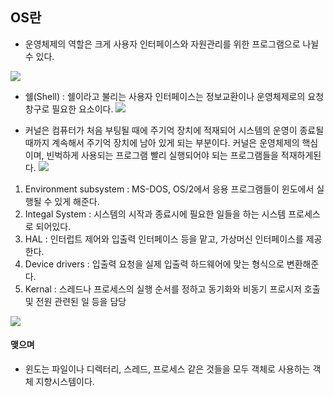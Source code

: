## OS란

- 운영체제의 역할은 크게 사용자 인터페이스와 자원관리를 위한 프로그램으로 나뉠 수 있다.

![](https://github.com/jaeyeon93/jaeyeon93.github.io/blob/master/images/2-10/os1.jpeg?raw=true)

- 쉘(Shell) : 쉘이라고 불리는 사용자 인터페이스는 정보교환이나 운영체제로의 요청 창구로 필요한 요소이다.
![](https://github.com/jaeyeon93/jaeyeon93.github.io/blob/master/images/2-10/os2.jpeg?raw=true)

- 커널은 컴퓨터가 처음 부팅될 때에 주기억 장치에 적재되어 시스템의 운영이 종료될 때까지 계속해서 주기억 장치에 남아 있게 되는 부분이다. 커널은 운영체제의 핵심이며, 빈벅하게 사용되는 프로그램 빨리 실행되어야 되는 프로그램들을 적재하게된다.
![](https://github.com/jaeyeon93/jaeyeon93.github.io/blob/master/images/2-10/os3.jpeg?raw=true)

1. Environment subsystem : MS-DOS, OS/2에서 응용 프로그램들이 윈도에서 실행될 수 있게 해준다.
2. Integal System : 시스템의 시작과 종료시에 필요한 일들을 하는 시스템 프로세스로 되어있다.
3. HAL : 인터럽트 제어와 입출력 인터페이스 등을 맡고, 가상머신 인터페이스를 제공한다.
4. Device drivers : 입출력 요청을 실제 입출력 하드웨어에 맞는 형식으로 변환해준다.
5. Kernal : 스레드나 프로세스의 실행 순서를 정하고 동기화와 비동기 프로시저 호출 및 전원 관련된 일 등을 담당

![](https://github.com/jaeyeon93/jaeyeon93.github.io/blob/master/images/2-10/os4.jpeg?raw=true)

#### 맺으며
- 윈도는 파일이나 디렉터리, 스레드, 프로세스 같은 것들을 모두 객체로 사용하는 객체 지향시스템이다.
